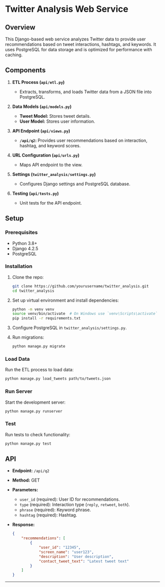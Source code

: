 # Twitter Analysis Web Service

## Overview

This Django-based web service analyzes Twitter data to provide user recommendations based on tweet interactions, hashtags, and keywords. It uses PostgreSQL for data storage and is optimized for performance with caching.

## Components

1. **ETL Process (`api/etl.py`)**
   - Extracts, transforms, and loads Twitter data from a JSON file into PostgreSQL.

2. **Data Models (`api/models.py`)**
   - **Tweet Model:** Stores tweet details.
   - **User Model:** Stores user information.

3. **API Endpoint (`api/views.py`)**
   - **`/api/q2`:** Provides user recommendations based on interaction, hashtag, and keyword scores.

4. **URL Configuration (`api/urls.py`)**
   - Maps API endpoint to the view.

5. **Settings (`twitter_analysis/settings.py`)**
   - Configures Django settings and PostgreSQL database.

6. **Testing (`api/tests.py`)**
   - Unit tests for the API endpoint.

## Setup

### Prerequisites

- Python 3.8+
- Django 4.2.5
- PostgreSQL

### Installation

1. Clone the repo:
   ```bash
   git clone https://github.com/yourusername/twitter_analysis.git
   cd twitter_analysis
   ```

2. Set up virtual environment and install dependencies:
   ```bash
   python -m venv venv
   source venv/bin/activate  # On Windows use `venv\Scripts\activate`
   pip install -r requirements.txt
   ```

3. Configure PostgreSQL in `twitter_analysis/settings.py`.

4. Run migrations:
   ```bash
   python manage.py migrate
   ```

### Load Data

Run the ETL process to load data:
```bash
python manage.py load_tweets path/to/tweets.json
```

### Run Server

Start the development server:
```bash
python manage.py runserver
```

### Test

Run tests to check functionality:
```bash
python manage.py test
```

## API

- **Endpoint:** `/api/q2`
- **Method:** GET
- **Parameters:**
  - `user_id` (required): User ID for recommendations.
  - `type` (required): Interaction type (`reply`, `retweet`, `both`).
  - `phrase` (required): Keyword phrase.
  - `hashtag` (required): Hashtag.

- **Response:**

  ```json
  {
      "recommendations": [
          {
              "user_id": "12345",
              "screen_name": "user123",
              "description": "User description",
              "contact_tweet_text": "Latest tweet text"
          }
      ]
  }
  ```

---

